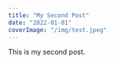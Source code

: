 ```yaml
---
title: "My Second Post"
date: "2022-01-01"
coverImage: "/img/test.jpeg"
---
```


This is my second post.
